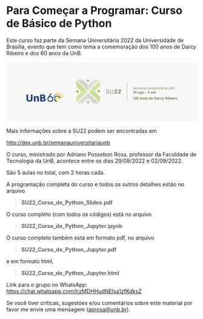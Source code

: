 # Para Começar a Programar: Curso de Básico de Python

Este curso faz parte da Semana Universitária 2022 da Universidade de Brasília, evento que tem como tema a comemoração dos 100 anos de Darcy Ribeiro e dos 60 anos da UnB.

![imagem](logoSU222.jpeg)

Mais informações sobre a SU22 podem ser encontradas em

http://dex.unb.br/semanauniversitariaunb

O curso, ministrado por Adriano Possebon Rosa, professor da Faculdade de Tecnologia da UnB, acontece entre os dias 29/08/2022 e 02/09/2022. 

São 5 aulas no total, com 2 horas cada. 

A programação completa do curso e todos os outros detalhes estão no arquivo

> **SU22_Curso_de_Python_Slides.pdf** 

O curso completo (com todos os códigos) está no arquivo 

> **SU22_Curso_de_Python_Jupyter.ipynb**

O curso completo também está em formato pdf, no arquivo

> **SU22_Curso_de_Python_Jupyter.pdf**

e em formato html,

> **SU22_Curso_de_Python_Jupyter.html**

Link para o grupo no WhatsApp: https://chat.whatsapp.com/IrzMDHHudNEIsa1zfKdksZ 

Se você tiver críticas, sugestões e/ou comentários sobre este material por favor me envie uma mensagem (aprosa@unb.br).
